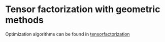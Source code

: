 # Tensor factorization with geometric methods

Optimization algorithms can be found in [tensorfactorization](tensorfactorization/)
